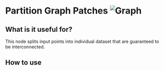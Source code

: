 # Partition Graph Patches ![Graph](https://img.shields.io/badge/Graph-37a573) 

## What is it useful for?
This node splits input points into individual dataset that are guaranteed to be interconnected.

## How to use
